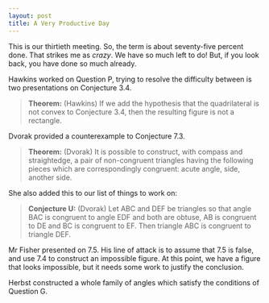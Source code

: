 ```yaml
---
layout: post
title: A Very Productive Day
---
```


This is our thirtieth meeting. So, the term is about seventy-five percent done.
That strikes me as _crazy_. We have so much left to do! But, if you look back, you
have done so much already.

Hawkins worked on Question P, trying to resolve the difficulty between is two
presentations on Conjecture 3.4.

> **Theorem:** (Hawkins) If we add the hypothesis that the quadrilateral is not
> convex to Conjecture 3.4, then the resulting figure is not a rectangle.

Dvorak provided a counterexample to Conjecture 7.3.

> **Theorem:** (Dvorak) It is possible to construct, with compass and straightedge,
> a pair of non-congruent triangles having the following pieces which are correspondingly
> congruent: acute angle, side, another side.

She also added this to our list of things to work on:

> **Conjecture U:** (Dvorak) Let ABC and DEF be triangles so that angle BAC is congruent
> to angle EDF and both are obtuse, AB is congruent to DE and BC is congruent to EF.
> Then triangle ABC is congruent to triangle DEF.

Mr Fisher presented on 7.5. His line of attack is to assume that 7.5 is false, and use
7.4 to construct an impossible figure. At this point, we have a figure that looks
impossible, but it needs some work to justify the conclusion.

Herbst constructed a whole family of angles which satisfy the conditions of Question G.
